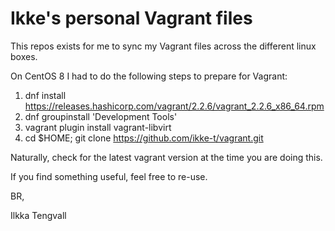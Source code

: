 # Ikke's personal Vagrant files

This repos exists for me to sync my Vagrant files across the different
linux boxes.

On CentOS 8 I had to do the following steps to prepare for Vagrant:

1. dnf install https://releases.hashicorp.com/vagrant/2.2.6/vagrant_2.2.6_x86_64.rpm
2. dnf groupinstall 'Development Tools'
3. vagrant plugin install vagrant-libvirt
4. cd $HOME; git clone https://github.com/ikke-t/vagrant.git

Naturally, check for the latest vagrant version at the time you are doing this.

If you find something useful, feel free to re-use.

BR,

Ilkka Tengvall
